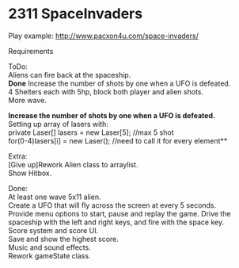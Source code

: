 # 2311 SpaceInvaders 

Play example: http://www.pacxon4u.com/space-invaders/

Requirements

ToDo:   
Aliens can fire back at the spaceship.  
**Done**  Increase the number of shots by one when a UFO is defeated.  
4 Shelters each with 5hp, block both player and alien shots.  
More wave.  

**Increase the number of shots by one when a UFO is defeated.**   
Setting up array of lasers with:    
private Laser[] lasers = new Laser[5];  //max 5 shot    
for(0-4)lasers[i] = new Laser();    //need to call it for every element**   

Extra:    
[Give up]Rework Alien class to arraylist.  
Show Hitbox.  

Done:   
At least one wave 5x11 alien.  
Create a UFO that will fly across the screen at every 5 seconds.  
Provide menu options to start, pause and replay the game. 
Drive the spaceship with the left and right keys, and fire with the space key.  
Score system and score UI.  
Save and show the highest score.  
Music and sound effects.  
Rework gameState class. 


